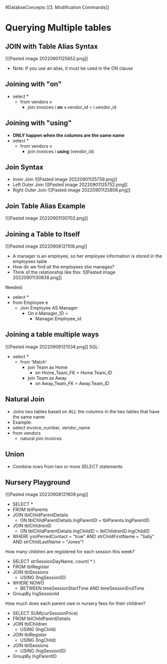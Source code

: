 #DatabseConcepts [[3. Modification Commands]]
# Querying Multiple tables

## JOIN with Table Alias Syntax
![[Pasted image 20220901125652.png]]
- Note: If you use an alias, it must be used in the ON clause

## Joining with "on"
- select *
	- from vendors v
		- join invoices i **on** v.vendor_id = i.vendor_id

## Joining with "using"
- **ONLY happen when the columns are the same name**
- select *
	- from vendors v
		- join invoices i **using** (vendor_id)

## Join Syntax
- Inner Join
![[Pasted image 20220901125739.png]]
- Left Outer Join
![[Pasted image 20220901125752.png]]
- Right Outer Join
![[Pasted image 20220901125806.png]]


## Join Table Alias Example
![[Pasted image 20220901130702.png]]

## Joining a Table to Itself
![[Pasted image 20220906121106.png]]
- A manager is an employee, so her employee information is stored in the employees table
- How do we find all the employees she manages?
- Think of the relationship like this:
![[Pasted image 20220901130838.png]]

Needed:
- select *
- from Employee e 
	- Join Employee AS Manager
		- On e.Manager_ID =
			- Manager.Employee_id

## Joining a table multiple ways
![[Pasted image 20220906121534.png]]
SQL:
- select *
	- from 'Match'
		- join Team as Home
			- on Home_Team_FK = Home.Team_ID
		- join Team as Away
			- on Away_Team_FK = Away.Team_ID

## Natural Join
- Joins two tables based on ALL the columns in the two tables that have the same name
- Example:
- select invoice_number, vendor_name
- from vendors
	- natural join invoices

## Union
- Combine rows from two or more SELECT statements

## Nursery Playground
![[Pasted image 20220908121609.png]]
- SELECT *
- FROM tblParents
- JOIN tblChlidParentDetails 
	- ON tblChlidParentDetails.lngParentID = tblParents.lngParentID
- JOIN tblChlidrenID
	- ON tblChlidParentDetails.lngChildID = tblChlidrenID.lngChildID
- WHERE ysnPerredContact = "true" AND strChildFirstName = "Sally" AND strChildLastName = "Jones"!

How many children are registered for each session this week?
- SELECT strSessionDayName, count( * )
- FROM tblRegister
- JOIN tblSessions 
	- USING (IngSessionID)
- WHERE NOW()
	- BETWEEN timeSessionStartTime AND timeSessionEndTime
- GroupBy IngSessionId


How much does each parent owe in nursery fees for their children?
- SELECT SUM(curSessionPrice)
- FROM tblChildParentDetails
- JOIN tblChildren
	- USING (IngChild)
- JOIN tblRegister 
	- USING (IngChild)
- JOIN tblSessions
	- USING (IngSessionID)
- GroupBy IngParentID